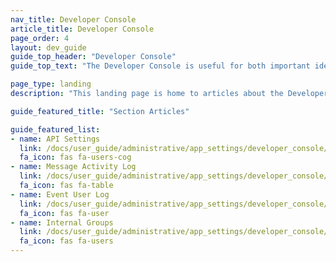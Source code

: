 ```yaml
---
nav_title: Developer Console
article_title: Developer Console
page_order: 4
layout: dev_guide
guide_top_header: "Developer Console"
guide_top_text: "The Developer Console is useful for both important identification information for your app group and for troubleshooting. There are typically four tabs in this section, which might show subject to your access or permissions level: API settings, message activity log, event user log, and internal groups."

page_type: landing
description: "This landing page is home to articles about the Developer Console. Here you can find resources on message activity logs, event user logs, API settings, and internal groups."

guide_featured_title: "Section Articles"

guide_featured_list:
- name: API Settings
  link: /docs/user_guide/administrative/app_settings/developer_console/api_settings_tab/
  fa_icon: fas fa-users-cog
- name: Message Activity Log
  link: /docs/user_guide/administrative/app_settings/developer_console/message_activity_log_tab/
  fa_icon: fas fa-table
- name: Event User Log
  link: /docs/user_guide/administrative/app_settings/developer_console/event_user_log_tab/
  fa_icon: fas fa-user
- name: Internal Groups
  link: /docs/user_guide/administrative/app_settings/developer_console/internal_groups_tab/
  fa_icon: fas fa-users
---
```

